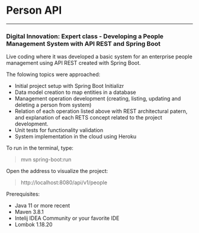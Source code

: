 # Person API
---

### Digital Innovation: Expert class - Developing a People Management System with API REST and Spring Boot

Live coding where it was developed a basic system for an enterprise people management using API REST created with Spring Boot.

The folowing topics were approached:

- Initial project setup with Spring Boot Initializr
- Data model creation to map entities in a database
- Management operation development (creating, listing, updating and deleting a person from system)
- Relation of each operation listed above  with REST architectural patern, and explanation of each RETS concept related to the project development.
- Unit tests for functionality validation
- System implementation in the cloud using Heroku

To run in the terminal, type:

> mvn spring-boot:run

Open the address to visualize the project:

> http://localhost:8080/api/v1/people

Prerequisites:

- Java 11 or more recent
- Maven 3.8.1
- Intelij IDEA Community or your favorite IDE
- Lombok 1.18.20

